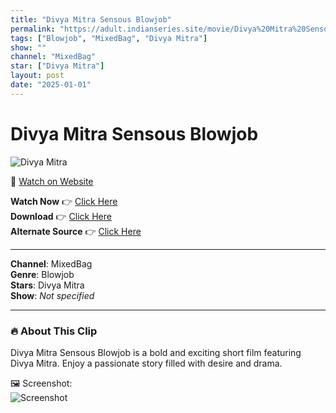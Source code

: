```yaml
---
title: "Divya Mitra Sensous Blowjob"
permalink: "https://adult.indianseries.site/movie/Divya%20Mitra%20Sensous%20Blowjob"
tags: ["Blowjob", "MixedBag", "Divya Mitra"]
show: ""
channel: "MixedBag"
star: ["Divya Mitra"]
layout: post
date: "2025-01-01"
---
```


# Divya Mitra Sensous Blowjob

![Divya Mitra](https://shorts.desisins.com/wp-content/uploads/2023/12/Divya-Mitra-Sensous-Blowjob-TellyPlay.com_.jpg)

🔗 [Watch on Website](https://adult.indianseries.site/movie/Divya%20Mitra%20Sensous%20Blowjob)

**Watch Now** 👉 [Click Here](https://adult.indianseries.site/movie/Divya%20Mitra%20Sensous%20Blowjob)  
**Download** 👉 [Click Here](https://adult.indianseries.site/movie/Divya%20Mitra%20Sensous%20Blowjob)  
**Alternate Source** 👉 [Click Here](https://adult.indianseries.site/movie/Divya%20Mitra%20Sensous%20Blowjob)

---

**Channel**: MixedBag  
**Genre**: Blowjob  
**Stars**: Divya Mitra  
**Show**: *Not specified*

---

### 🔥 About This Clip

Divya Mitra Sensous Blowjob is a bold and exciting short film featuring Divya Mitra. Enjoy a passionate story filled with desire and drama.
 
🖼️ Screenshot:  
![Screenshot](https://shorts.desisins.com/wp-content/uploads/2023/12/Divya-Mitra-Sensous-Blowjob-TellyPlay.com_.jpg)
